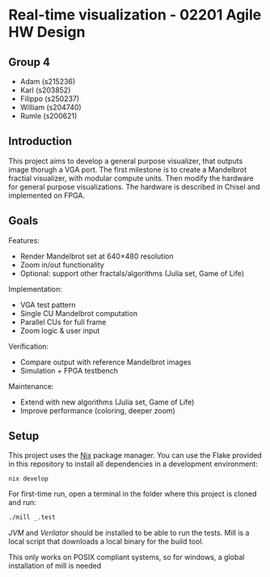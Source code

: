 # Real-time visualization - 02201 Agile HW Design

## Group 4

- Adam (s215236)
- Karl (s203852)
- Filippo (s250237)
- William (s204740)
- Rumle (s200621)

## Introduction

This project aims to develop a general purpose visualizer, that outputs image thorugh a VGA port. The first milestone is to create a Mandelbrot fractial visualizer, with modular compute units. Then modify the hardware for general purpose visualizations. The hardware is described in Chisel and implemented on FPGA.

## Goals

Features:

- Render Mandelbrot set at 640×480 resolution
- Zoom in/out functionality
- Optional: support other fractals/algorithms (Julia set, Game of Life)

Implementation:

- VGA test pattern
- Single CU Mandelbrot computation
- Parallel CUs for full frame
- Zoom logic & user input

Verification:

- Compare output with reference Mandelbrot images
- Simulation + FPGA testbench

Maintenance:

- Extend with new algorithms (Julia set, Game of Life)
- Improve performance (coloring, deeper zoom)

## Setup
This project uses the [Nix](https://github.com/NixOS/nix) package manager. You can use the Flake provided in this repository to install all dependencies in a development environment:
```shell
nix develop
```

For first-time run, open a terminal in the folder where this project is cloned and run:
```bash
./mill _.test
```

_JVM_ and _Verilator_ should be installed to be able to run the tests. Mill is a local script that downloads a local binary for the build tool.

This only works on POSIX compliant systems, so for windows, a global installation of mill is needed

